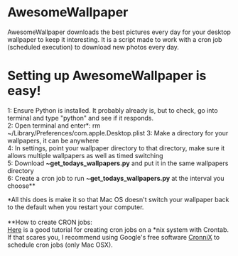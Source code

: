 <h1>AwesomeWallpaper</h1>
<p>
AwesomeWallpaper downloads the best pictures every day for your desktop wallpaper to keep it interesting.  It is a script made to work with a cron job (scheduled execution) to download new photos every day.
</p>

<h1>Setting up AwesomeWallpaper is easy!</h1>
<p>
1:  Ensure Python is installed.  It probably already is, but to check, go into terminal and type "python" and see if it responds.<br/>
2:  Open terminal and enter*: rm ~/Library/Preferences/com.apple.Desktop.plist
3:  Make a directory for your wallpapers, it can be anywhere<br/>
4:  In settings, point your wallpaper directory to that directory, make sure it allows multiple wallpapers as well as timed switching<br/>
5:  Download <b>~get_todays_wallpapers.py</b> and put it in the same wallpapers directory<br/>
6:  Create a cron job to run <b>~get_todays_wallpapers.py</b> at the interval you choose**
</p>
<p>
*All this does is make it so that Mac OS doesn't switch your wallpaper back to the default when you restart your computer.<br/><br/>
**How to create CRON jobs:<br/>
<a href="http://benr75.com/pages/using_crontab_mac_os_x_unix_linux">Here</a> is a good tutorial for creating cron jobs on a *nix system with Crontab.<br/>
If that scares you, I recommend using Google's free software <a href="https://code.google.com/p/cronnix/">CronniX</a> to schedule cron jobs (only Mac OSX).
</p>

